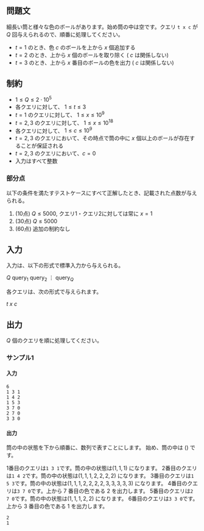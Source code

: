 ## 問題文

細長い筒と様々な色のボールがあります。始め筒の中は空です。クエリ `t x c` が $Q$ 回与えられるので、順番に処理してください。

- $t = 1$ のとき、色 $c$ のボールを上から $x$ 個追加する
- $t = 2$ のとき、上から $x$ 個のボールを取り除く ( $c$ は関係しない)
- $t = 3$ のとき、上から $x$ 番目のボールの色を出力 ( $c$ は関係しない)

## 制約

- $1 \leq Q \leq 2 \cdot 10^{5}$
- 各クエリに対して、 $1 \leq t \leq 3$
- $t = 1$ のクエリに対して、 $1 \leq x \leq 10^{9}$
- $t = 2, 3$ のクエリに対して、 $1 \leq x \leq 10^{18}$
- 各クエリに対して、 $1 \leq c \leq 10^{9}$
- $t = 2, 3$ のクエリにおいて、その時点で筒の中に $x$ 個以上のボールが存在することが保証される
- $t = 2, 3$ のクエリにおいて、$c = 0$
- 入力はすべて整数

### 部分点

以下の条件を満たすテストケースにすべて正解したとき、記載された点数が与えられる。
1. (10点) $Q \leq 5000$, クエリ1・クエリ2に対しては常に $x = 1$ 
1. (30点) $Q \leq 5000$
1. (60点) 追加の制約なし

## 入力

入力は、以下の形式で標準入力から与えられる。
<div class="code-math">

$Q$
$\mathrm{query}_1$
$\mathrm{query}_2$
$\vdots$
$\mathrm{query}_Q$
</div>

各クエリは、次の形式で与えられます。

<div class="code-math">

$t$ $x$ $c$

</div>

## 出力

$Q$ 個のクエリを順に処理してください。

### サンプル1
#### 入力

```
6
1 3 1
1 4 2
1 5 3
3 7 0
2 7 0
3 3 0
```

#### 出力

筒の中の状態を下から順番に、数列で表すことにします。
始め、筒の中は $()$ です。

1番目のクエリは`1 3 1`です。筒の中の状態は$(1, 1, 1)$ になります。
2番目のクエリは`1 4 2`です。筒の中の状態は$(1, 1, 1, 2, 2, 2, 2)$ になります。
3番目のクエリは`1 5 3`です。筒の中の状態は$(1, 1, 1, 2, 2, 2, 2, 3, 3, 3, 3, 3)$ になります。
4番目のクエリは`3 7 0`です。上から $7$ 番目の色である $2$ を出力します。
5番目のクエリは`2 7 0`です。筒の中の状態は$(1, 1, 1, 2, 2)$ になります。
6番目のクエリは`3 3 0`です。上から $3$ 番目の色である $1$ を出力します。

```
2
1
```

